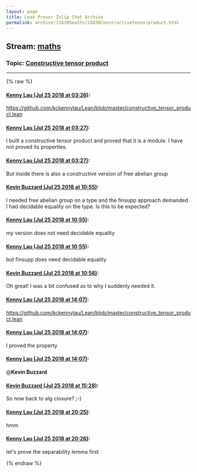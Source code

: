 ```yaml
---
layout: page
title: Lean Prover Zulip Chat Archive 
permalink: archive/116395maths/24838Constructivetensorproduct.html
---
```


## Stream: [maths](index.html)
### Topic: [Constructive tensor product](24838Constructivetensorproduct.html)

---


{% raw %}
#### [ Kenny Lau (Jul 25 2018 at 03:26)](https://leanprover.zulipchat.com/#narrow/stream/116395-maths/topic/Constructive%20tensor%20product/near/130248625):
https://github.com/kckennylau/Lean/blob/master/constructive_tensor_product.lean

#### [ Kenny Lau (Jul 25 2018 at 03:27)](https://leanprover.zulipchat.com/#narrow/stream/116395-maths/topic/Constructive%20tensor%20product/near/130248632):
I built a constructive tensor product and proved that it is a module. I have not proved its properties.

#### [ Kenny Lau (Jul 25 2018 at 03:27)](https://leanprover.zulipchat.com/#narrow/stream/116395-maths/topic/Constructive%20tensor%20product/near/130248642):
But inside there is also a constructive version of free abelian group

#### [ Kevin Buzzard (Jul 25 2018 at 10:55)](https://leanprover.zulipchat.com/#narrow/stream/116395-maths/topic/Constructive%20tensor%20product/near/130263337):
I needed free abelian group on a type and the finsupp approach demanded I had decidable equality on the type. Is this to be expected?

#### [ Kenny Lau (Jul 25 2018 at 10:55)](https://leanprover.zulipchat.com/#narrow/stream/116395-maths/topic/Constructive%20tensor%20product/near/130263345):
my version does not need decidable equality

#### [ Kenny Lau (Jul 25 2018 at 10:55)](https://leanprover.zulipchat.com/#narrow/stream/116395-maths/topic/Constructive%20tensor%20product/near/130263346):
but finsupp does need decidable equality

#### [ Kevin Buzzard (Jul 25 2018 at 10:56)](https://leanprover.zulipchat.com/#narrow/stream/116395-maths/topic/Constructive%20tensor%20product/near/130263419):
Oh great! I was a bit confused as to why I suddenly needed it.

#### [ Kenny Lau (Jul 25 2018 at 14:07)](https://leanprover.zulipchat.com/#narrow/stream/116395-maths/topic/Constructive%20tensor%20product/near/130271063):
https://github.com/kckennylau/Lean/blob/master/constructive_tensor_product.lean

#### [ Kenny Lau (Jul 25 2018 at 14:07)](https://leanprover.zulipchat.com/#narrow/stream/116395-maths/topic/Constructive%20tensor%20product/near/130271066):
I proved the property

#### [ Kenny Lau (Jul 25 2018 at 14:07)](https://leanprover.zulipchat.com/#narrow/stream/116395-maths/topic/Constructive%20tensor%20product/near/130271073):
@**Kevin Buzzard**

#### [ Kevin Buzzard (Jul 25 2018 at 15:28)](https://leanprover.zulipchat.com/#narrow/stream/116395-maths/topic/Constructive%20tensor%20product/near/130275233):
So now back to alg closure? ;-)

#### [ Kenny Lau (Jul 25 2018 at 20:25)](https://leanprover.zulipchat.com/#narrow/stream/116395-maths/topic/Constructive%20tensor%20product/near/130293171):
hmm

#### [ Kenny Lau (Jul 25 2018 at 20:26)](https://leanprover.zulipchat.com/#narrow/stream/116395-maths/topic/Constructive%20tensor%20product/near/130293213):
let's prove the separability lemma first


{% endraw %}

